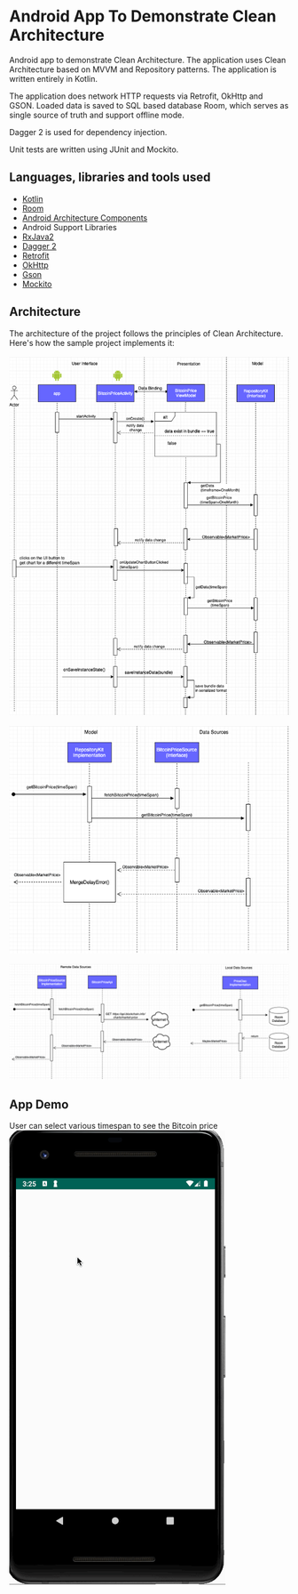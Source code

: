 # Android App To Demonstrate Clean Architecture
Android app to demonstrate Clean Architecture. The application uses Clean Architecture based on MVVM and Repository patterns. The application is written entirely in Kotlin.

The application does network HTTP requests via Retrofit, OkHttp and GSON. Loaded data is saved to SQL based database Room, which serves as single source of truth and support offline mode.

Dagger 2 is used for dependency injection.

Unit tests are written using JUnit and Mockito.

## Languages, libraries and tools used

* [Kotlin](https://kotlinlang.org/)
* [Room](https://developer.android.com/topic/libraries/architecture/room.html)
* [Android Architecture Components](https://developer.android.com/topic/libraries/architecture/index.html)
* Android Support Libraries
* [RxJava2](https://github.com/ReactiveX/RxJava/wiki/What's-different-in-2.0)
* [Dagger 2](https://github.com/google/dagger)
* [Retrofit](http://square.github.io/retrofit/)
* [OkHttp](http://square.github.io/okhttp/)
* [Gson](https://github.com/google/gson)
* [Mockito](http://site.mockito.org/)

## Architecture

The architecture of the project follows the principles of Clean Architecture. Here's how the sample project implements it:
<br/>
<br/>
![architecture](images/architecture_diagram_1.png)
<br/>
<br/>
![architecture](images/architecture_diagram_2.png)
<br/>
<br/>
![architecture](images/architecture_diagram_3.png)


## App Demo
User can select various timespan to see the Bitcoin price<br/>
![app demo](images/blockchain_app_demo.gif)